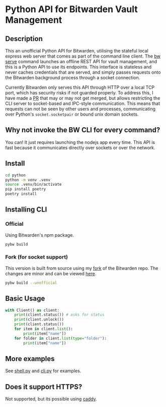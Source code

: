 # Python API for Bitwarden Vault Management

## Description

This an unofficial Python API for Bitwarden, utilising the stateful local express web server that comes as part of the command line client. The [bw serve](https://bitwarden.com/help/cli/#serve) command launches an offline REST API for vault management, and this is a Python API to use its endpoints. This interface is stateless and never caches credentials that are served, and simply passes requests onto the Bitwarden background process through a socket connection.

Currently Bitwarden only serves this API through HTTP over a local TCP port, which has security risks if not guarded properly. To address this, I have made a [PR](https://github.com/bitwarden/clients/pull/14262) that may or may not get merged, but allows restricting the CLI server to socket-based and IPC-style communication. This means that requests can not be seen by other users and processes, communicating over Python's `socket.socketpair` or bound unix domain sockets.

## Why not invoke the BW CLI for every command?

You can! It just requires launching the nodejs app every time. This API is fast because it communicates directly over sockets or over the network.

## Install

```sh
cd python
python -m venv .venv
source .venv/bin/activate
pip install poetry
poetry install
```

## Installing CLI

### Official

Using Bitwarden's npm package.

```sh
pybw build
```

### Fork (for socket support)

This version is built from source using my [fork](https://github.com/Game4Move78/clients/tree/feat/unix-socket-support) of the Bitwarden repo. The changes are minor and can be viewed [here](https://github.com/bitwarden/clients/pull/14262/files).

```sh
pybw build --unofficial
```

## Basic Usage

```python
with Client() as client:
    print(client.status()) # asks for status
    print(client.unlock())
    print(client.status())
    for item in client.list():
        print(item["name"])
    for folder in client.list(type="folder"):
        print(item["name"])
```

## More examples

See [shell.py](https://github.com/Game4Move78/pybw/blob/master/python/src/pybw/shell.py) and [cli.py](https://github.com/Game4Move78/pybw/blob/master/python/src/pybw/cli.py) for examples.

## Does it support HTTPS?

Not supported, but its possible using [caddy](https://github.com/Game4Move78/bw-serve-encrypted).

